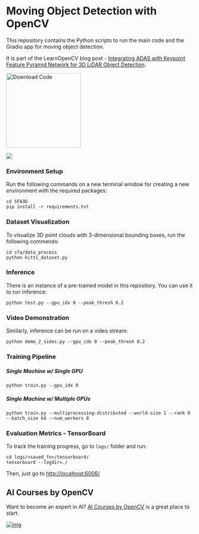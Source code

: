 # Moving Object Detection with OpenCV

This repository contains the Python scripts to run the main code and the Gradio app for moving object detection.   

It is part of the LearnOpenCV blog post - [Integrating ADAS with Keypoint Feature Pyramid Network for 3D LiDAR Object Detection](https://learnopencv.com/moving-object-detection-with-opencv/).

[<img src="https://learnopencv.com/wp-content/uploads/2022/07/download-button-e1657285155454.png" alt="Download Code" width="200">](https://www.dropbox.com/scl/fo/fnxrdjctloul64f7e0fxk/h?rlkey=xzebb1idzoxp49uz5ymo6s56t&dl=1)

![](readme_images/)

### Environment Setup

Run the following commands on a new terminal window for creating a new environment with the required packages: 

```shell script
cd SFA3D
pip install -r requirements.txt
```

### Dataset Visualization
To visualize 3D point clouds with 3-dimensional bounding boxes, run the following commends: 

```shell script
cd sfa/data_process
python kitti_dataset.py
```

### Inference
There is an instance of a pre-trained model in this repository. You can use it to run inference: 

```shell script
python test.py --gpu_idx 0 --peak_thresh 0.2
```

### Video Demonstration
Similarly, inference can be run on a video stream: 

```shell script
python demo_2_sides.py --gpu_idx 0 --peak_thresh 0.2
```
### Training Pipeline

##### Single Machine w/ Single GPU

```shell script
python train.py --gpu_idx 0
```

##### Single Machine w/ Multiple GPUs

```shell script
python train.py --multiprocessing-distributed --world-size 1 --rank 0 --batch_size 64 --num_workers 8
```

### Evaluation Metrics - TensorBoard
To track the training progress, go to `logs/` folder and run: 

```shell script
cd logs/<saved_fn>/tensorboard/
tensorboard --logdir=./
```

Then, just go to [http://localhost:6006/](http://localhost:6006/)


## AI Courses by OpenCV

Want to become an expert in AI? [AI Courses by OpenCV](https://opencv.org/courses/) is a great place to start.

[![img](https://learnopencv.com/wp-content/uploads/2023/01/AI-Courses-By-OpenCV-Github.png)](https://opencv.org/courses/)
